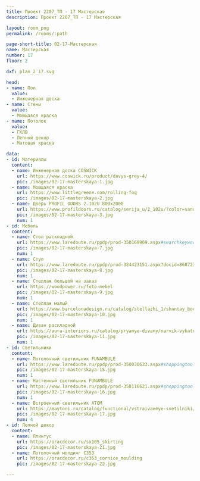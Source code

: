 ```yaml
---
title: Проект 2207_ТП - 17 Мастерская
description: Проект 2207_ТП - 17 Мастерская

layout: room_png
permalink: /rooms/:path

page-short-title: 02-17-Мастерская
name: Мастерская
number: 17
floor: 2

dxf: plan_2_17.svg

head:
- name: Пол
  value:
  - Инженерная доска
- name: Стены
  value:
  - Моющаяся краска
- name: Потолок
  value:
  - ГКЛВ
  - Лепной декор
  - Матовая краска

data:
- id: Материалы
  content:
  - name: Инженерная доска COSWICK
    url: https://www.coswick.ru/product/davys-grey-4/
    pic: /images/02-17-masterskaya-1.jpg
  - name: Моющаяся краска
    url: https://www.littlegreene.com/rolling-fog
    pic: /images/02-17-masterskaya-2.jpg
  - name: Дверь PROFIL DOORS 2.102U 800x2000
    url: https://www.profildoors.ru/catalog/serija_u/2_102u/?color=sand&glass=
    pic: /images/02-17-masterskaya-3.jpg
    num: 1
- id: Мебель
  content:
  - name: Стол раскладной
    url: https://www.laredoute.ru/ppdp/prod-350169909.aspx#searchkeyword=%D1%81%D1%82%D0%BE%D0%BB%20%D1%80%D0%B0%D1%81%D0%BA%D0%BB%D0%B0%D0%B4%D0%BD%D0%BE%D0%B9&shoppingtool=search
    pic: /images/02-17-masterskaya-7.jpg
    num: 1
  - name: Стул 
    url: https://www.laredoute.ru/ppdp/prod-324423151.aspx?docid=868723#opeco=search|shoppingtool=redirmoteur|kwrd=%d1%81%d1%82%d1%83%d0%bb|origin=laredoute&srt=noSorting&shoppingtool=internalcampaign&pgnt=3
    pic: /images/02-17-masterskaya-8.jpg
    num: 1
  - name: Стеллаж большой на заказ
    url: https://woodpower.ru/foto-mebel
    pic: /images/02-17-masterskaya-9.jpg
    num: 1
  - name: Стеллаж малый
    url: https://www.barcelonadesign.ru/catalog/stellazhi_1/shantay_bookcase_80_x_168_cm/
    pic: /images/02-17-masterskaya-10.jpg
    num: 1
  - name: Диван раскладной
    url: https://aura-interiors.ru/catalog/pryamye-divany/narvik-vykatnoy/
    pic: /images/02-17-masterskaya-11.jpg
    num: 1
- id: Светильники
  content:
  - name: Потолочный светильник FUNAMBULE
    url: https://www.laredoute.ru/ppdp/prod-350030633.aspx#shoppingtool=treestructureguidednavigation
    pic: /images/02-17-masterskaya-15.jpg
    num: 1
  - name: Настенный светильник FUNAMBULE
    url: https://www.laredoute.ru/ppdp/prod-350116621.aspx#shoppingtool=multipdp
    pic: /images/02-17-masterskaya-16.jpg
    num: 1
  - name: Встроенный светильник ATOM
    url: https://maytoni.ru/catalog/functional/vstraivaemye-svetilniki/dl023-2-01w/
    pic: /images/02-17-masterskaya-17.jpg
    num: 4
- id: Лепной декор
  content:
  - name: Плинтус 
    url: https://oracdecor.ru/sx105_skirting
    pic: /images/02-17-masterskaya-21.jpg
  - name: Потолочный молдинг C353
    url: https://oracdecor.ru/c353_cornice_moulding
    pic: /images/02-17-masterskaya-22.jpg

---
```

